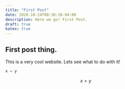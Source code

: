 ```yaml
---
title: "First Post"
date: 2020-10-24T00:30:18-04:00
description: Here we go! First Post. 
draft: true
katex: true
---
```



## First post thing.

This is a very cool website. Lets see what to do with it!

```python
x = y
```

$$x = y$$ 

